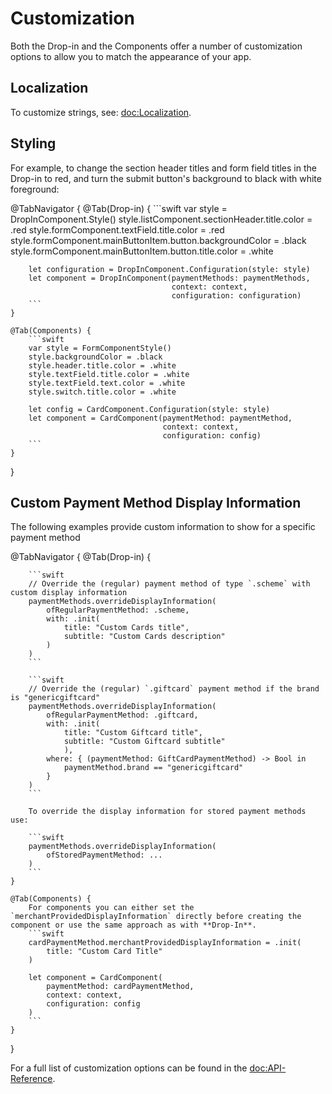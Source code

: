 # Customization

Both the Drop-in and the Components offer a number of customization options to allow you to match the appearance of your app.

## Localization

To customize strings, see: <doc:Localization>.

## Styling

For example, to change the section header titles and form field titles in the Drop-in to red, and turn the submit button's background to black with white foreground:

@TabNavigator {
    @Tab(Drop-in) { 
        ```swift
        var style = DropInComponent.Style()
        style.listComponent.sectionHeader.title.color = .red
        style.formComponent.textField.title.color = .red
        style.formComponent.mainButtonItem.button.backgroundColor = .black
        style.formComponent.mainButtonItem.button.title.color = .white

        let configuration = DropInComponent.Configuration(style: style)
        let component = DropInComponent(paymentMethods: paymentMethods,
                                        context: context,
                                        configuration: configuration)
        ```
    }
    
    @Tab(Components) { 
        ```swift
        var style = FormComponentStyle()
        style.backgroundColor = .black
        style.header.title.color = .white
        style.textField.title.color = .white
        style.textField.text.color = .white
        style.switch.title.color = .white

        let config = CardComponent.Configuration(style: style)
        let component = CardComponent(paymentMethod: paymentMethod,
                                      context: context,
                                      configuration: config)
        ```
    }
}

## Custom Payment Method Display Information

The following examples provide custom information to show for a specific payment method

@TabNavigator {
    @Tab(Drop-in) {  
        
        
        ```swift
        // Override the (regular) payment method of type `.scheme` with custom display information
        paymentMethods.overrideDisplayInformation(
            ofRegularPaymentMethod: .scheme,
            with: .init(
                title: "Custom Cards title",
                subtitle: "Custom Cards description"
            )
        )
        ```
        
        ```swift
        // Override the (regular) `.giftcard` payment method if the brand is "genericgiftcard"
        paymentMethods.overrideDisplayInformation(
            ofRegularPaymentMethod: .giftcard,
            with: .init(
                title: "Custom Giftcard title",
                subtitle: "Custom Giftcard subtitle"
                ),
            where: { (paymentMethod: GiftCardPaymentMethod) -> Bool in
                paymentMethod.brand == "genericgiftcard"
            }
        )
        ```
        
        To override the display information for stored payment methods use:
        
        ```swift
        paymentMethods.overrideDisplayInformation(
            ofStoredPaymentMethod: ...
        )
        ```
    }
    
    @Tab(Components) {
        For components you can either set the `merchantProvidedDisplayInformation` directly before creating the component or use the same approach as with **Drop-In**.
        ```swift
        cardPaymentMethod.merchantProvidedDisplayInformation = .init(
            title: "Custom Card Title"
        )
        
        let component = CardComponent(
            paymentMethod: cardPaymentMethod,
            context: context,
            configuration: config
        )
        ```
    }
}

For a full list of customization options can be found in the <doc:API-Reference>.

